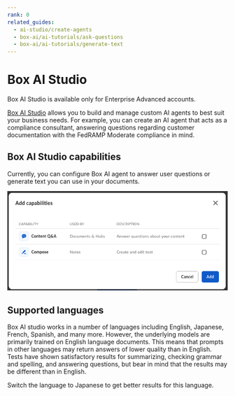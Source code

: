 ```yaml
---
rank: 0
related_guides:
  - ai-studio/create-agents
  - box-ai/ai-tutorials/ask-questions
  - box-ai/ai-tutorials/generate-text
---
```


# Box AI Studio

<Messsage type='caution'>

Box AI Studio is available only for Enterprise Advanced accounts.

</Message>

[Box AI Studio][ai-studio] allows you to build and manage custom AI agents to
best suit your business needs. For example, you can create an AI agent
that acts as a compliance consultant, answering questions regarding customer
documentation with the FedRAMP Moderate compliance in mind. 

## Box AI Studio capabilities

Currently, you can configure Box AI agent to answer user questions or generate
text you can use in your documents.

![ai agent capabilities](./images/ai-agent-capabilities.png)

## Supported languages

<!--alex ignore-->

Box AI studio works in a number of languages including
English, Japanese, French, Spanish, and many more.
However, the underlying models are primarily
trained on English language documents. This means
that prompts in other languages may return answers
of lower quality than in English. Tests have shown
satisfactory results for summarizing, checking grammar
and spelling, and answering questions, but bear in mind
that the results may be different than in English.

<!--alex enable-->

<Message type="tip">

<!--alex ignore-->

Switch the language to Japanese to get
better results for this language.

</Message>

<!--alex enable--> 

[ai-studio]: https://support.box.com/hc/en-us/articles/37228079461267-Enabling-Box-AI-Studio-and-Managing-Agents
